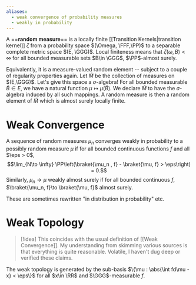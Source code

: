 ```yaml
---
aliases:
  - weak convergence of probability measures
  - weakly in probability
---
```

A ==**random measure**== is a locally finite [[Transition Kernels|transition kernel]] $\zeta$ from a probability space $(\Omega, \FFF,\PP)$ to a separable complete metric space $(E, \GGG)$. Local finiteness means that $\zeta(\omega, B) < \infty$ for all bounded measurable sets $B\in \GGG$, $\PP$-almost surely.

Equivalently, it is a measure-valued random element -- subject to a couple of regularity properties again. Let $\tilde{M}$ be the collection of measures on $(E,\GGG)$. Let's give this space a $\sigma$-algebra! For all bounded measurable $\tilde{B}\in E$, we have a natural function $\mu\mapsto \mu(\tilde{B})$. We declare $\tilde{M}$ to have the $\sigma$-algebra induced by all such mappings. A random measure is then a random element of $\tilde{M}$ which is almost surely locally finite.

# Weak Convergence

A sequence of random measures $\mu_n$ converges weakly in probability to a possibly random measure $\mu$ if for all bounded continuous functions $f$ and all $\eps > 0$,$$\lim_{N\to \infty} \PP\left(\braket{\mu_n , f} - \braket{\mu, f} > \eps\right) = 0.$$Similarly, $\mu_n\to \mu$ weakly almost surely if for all bounded continuous $f$, $\braket{\mu_n, f}\to \braket{\mu, f}$ almost surely.

These are sometimes rewritten "in distribution in probability" etc.

# Weak Topology

>[!idea]
> This coincides with the usual definition of [[Weak Convergence]]. My understanding from skimming various sources is that everything is quite reasonable. Volatile, I haven't dug deep or verified these claims.

The weak topology is generated by the sub-basis $\{\mu : \abs{\int fd\mu - x} < \eps\}$ for all $x\in \RR$ and $\GGG$-measurable $f$.